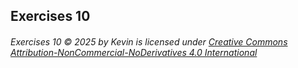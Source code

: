 ## Exercises 10

###### Exercises 10 © 2025 by Kevin is licensed under [Creative Commons Attribution-NonCommercial-NoDerivatives 4.0 International](https://creativecommons.org/licenses/by-nc-nd/4.0/)